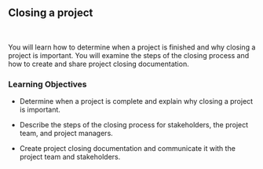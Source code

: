 ## Closing a project

<br>

You will learn how to determine when a project is finished and why closing a project is important. You will examine the steps of the closing process and how to create and share project closing documentation.

### Learning Objectives

- Determine when a project is complete and explain why closing a project is important.

- Describe the steps of the closing process for stakeholders, the project team, and project managers.

- Create project closing documentation and communicate it with the project team and stakeholders.